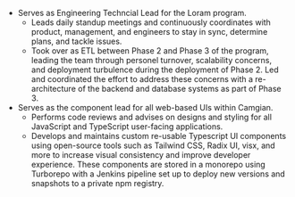 - Serves as Engineering Techncial Lead for the Loram program.
  - Leads daily standup meetings and continuously coordinates with product, management, and engineers to stay in sync, determine plans, and tackle issues.
  - Took over as ETL between Phase 2 and Phase 3 of the program, leading the team through personel turnover, scalability concerns, and deployment turbulence during the deployment of Phase 2. Led and coordinated the effort to address these concerns with a re-architecture of the backend and database systems as part of Phase 3.
- Serves as the component lead for all web-based UIs within Camgian.
  - Performs code reviews and advises on designs and styling for all JavaScript and TypeScript user-facing applications.
  - Develops and maintains custom re-usable Typescript UI components using open-source tools such as Tailwind CSS, Radix UI, visx, and more to increase visual consistency and improve developer experience. These components are stored in a monorepo using Turborepo with a Jenkins pipeline set up to deploy new versions and snapshots to a private npm registry.

